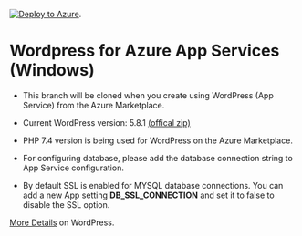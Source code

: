 [![Deploy to Azure](http://azuredeploy.net/deploybutton.png)](https://azuredeploy.net/). 


# Wordpress for Azure App Services (Windows)

- This branch will be cloned when you create using WordPress (App Service) from the Azure Marketplace.
- Current WordPress version: 5.8.1 [(offical zip)](https://wordpress.org/wordpress-5.8.1.zip)
- PHP 7.4 version is being used for WordPress on the Azure Marketplace.

- For configuring database, please add the database connection string to App Service configuration.
- By default SSL is enabled for MYSQL database connections. You can add a new App setting **DB_SSL_CONNECTION** and set it to false to disable the SSL option.

[More Details](https://wordpress.org/) on WordPress.
